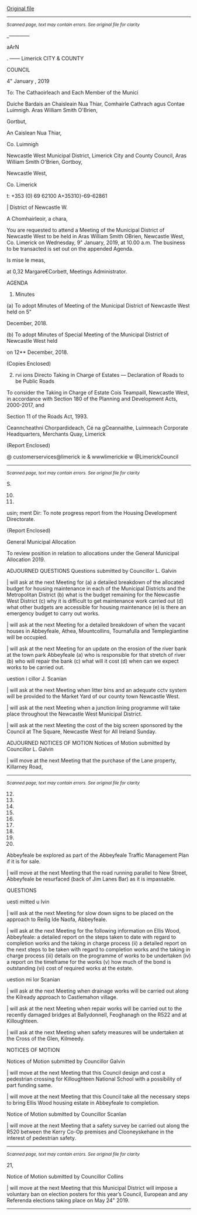 [Original file](https://www.limerick.ie/sites/default/files/media/documents/2019-01/00%202019-01-09%20Agenda.pdf)

---
*<small>Scanned page, text may contain errors. See original file for clarity</small>*  

_————

aArN

. ——
Limerick
CITY & COUNTY

COUNCIL

4" January , 2019

To: The Cathaoirleach and Each Member of the Munici

Duiche Bardais an Chaisleain Nua Thiar,
Comhairle Cathrach agus Contae Luimnigh.
Aras William Smith O'Brien,

Gortbut,

An Caislean Nua Thiar,

Co. Luimnigh

Newcastle West Municipal District,
Limerick City and County Council,
Aras William Smith O'Brien,
Gortboy,

Newcastle West,

Co. Limerick

t: +353 (0) 69 62100
A+35310}-69-62861

| District of Newcastle W.

A Chomhairleoir, a chara,

You are requested to attend a Meeting of the Municipal District of Newcastle West to be held
in Aras William Smith OBrien, Newcastle West, Co. Limerick on Wednesday, 9" January, 2019,
at 10.00 a.m. The business to be transacted is set out on the appended Agenda.

Is mise le meas,

at 0,32
Margare€Corbett,
Meetings Administrator.

AGENDA

1. Minutes

(a) To adopt Minutes of Meeting of the Municipal District of Newcastle West held on 5"

December, 2018.

(b) To adopt Minutes of Special Meeting of the Municipal District of Newcastle West held

on 12** December, 2018.

(Copies Enclosed)

2. rvi ions Directo
Taking in Charge of Estates — Declaration of Roads to be Public Roads

To consider the Taking in Charge of Estate Cois Teampaill, Newcastle West, in
accordance with Section 180 of the Planning and Development Acts, 2000-2017, and

Section 11 of the Roads Act, 1993.

Ceanncheathni Chorpardideach, Cé na gCeannaithe, Luimneach
Corporate Headquarters, Merchants Quay, Limerick

(Report Enclosed)

@ customerservices@limerick ie
& wwwlimerickie
w @LimerickCouncil


---
*<small>Scanned page, text may contain errors. See original file for clarity</small>*  

S.

10.

11.

usin; ment Dir:
To note progress report from the Housing Development Directorate.

{Report Enclosed)

General Municipal Allocation

To review position in relation to allocations under the General Municipal Allocation
2019.

ADJOURNED QUESTIONS
Questions submitted by Councillor L. Galvin

| will ask at the next Meeting for (a) a detailed breakdown of the allocated budget for
housing maintenance in each of the Municipal Districts and the Metropolitan District
(b) what is the budget remaining for the Newcastle West District (c) why it is difficult
to get maintenance work carried out (d) what other budgets are accessible for housing
maintenance (e) is there an emergency budget to carry out works.

| will ask at the next Meeting for a detailed breakdown of when the vacant houses in
Abbeyfeale, Athea, Mountcollins, Tournafulla and Templegiantine will be occupied.

| will ask at the next Meeting for an update on the erosion of the river bank at the
town park Abbeyfeale (a) who is responsible for that stretch of river (b) who will
repair the bank (c) what will it cost (d) when can we expect works to be carried out.

uestion i cillor J. Scanian

| will ask at the next Meeting when litter bins and an adequate cctv system will be
provided to the Market Yard of our county town Newcastle West.

| will ask at the next Meeting when a junction lining programme will take place
throughout the Newcastle West Municipal District.

| will ask at the next Meeting the cost of the big screen sponsored by the Council at
The Square, Newcastle West for All Ireland Sunday.

ADJOURNED NOTICES OF MOTION
Notices of Motion submitted by Councillor L. Galvin

| will move at the next Meeting that the purchase of the Lane property, Killarney Road,


---
*<small>Scanned page, text may contain errors. See original file for clarity</small>*  

12.

13.

14.

15.

16.

17.

18.

19.

20.

Abbeyfeale be explored as part of the Abbeyfeale Traffic Management Plan if it is for
sale.

| will move at the next Meeting that the road running parallel to New Street,
Abbeyfeale be resurfaced (back of Jim Lanes Bar) as it is impassable.

QUESTIONS

uesti mitted u Ivin

| will ask at the next Meeting for slow down signs to be placed on the approach to
Reilig Ide Naofa, Abbeyfeale.

| will ask at the next Meeting for the following information on Ellis Wood, Abbeyfeale:
a detailed report on the steps taken to date with regard to completion works and the
taking in charge process (ii) a detailed report on the next steps to be taken with regard
to completion works and the taking in charge process (iii) details on the programme
of works to be undertaken (iv) a report on the timeframe for the works (v) how much
of the bond is outstanding (vi) cost of required works at the estate.

uestion mi lor Scanian

| will ask at the next Meeting when drainage works will be carried out along the
Kilready approach to Castlemahon village.

| will ask at the next Meeting when repair works will be carried out to the recently
damaged bridges at Ballydonnell, Feoghanagh on the R522 and at Killoughteen.

| will ask at the next Meeting when safety measures will be undertaken at the Cross of
the Glen, Kilmeedy.

NOTICES OF MOTION

Notices of Motion submitted by Councillor Galvin

| will move at the next Meeting that this Council design and cost a pedestrian crossing
for Killoughteen National School with a possibility of part funding same.

| will move at the next Meeting that this Council take all the necessary steps to bring
Ellis Wood housing estate in Abbeyfeale to completion.

Notice of Motion submitted by Councillor Scanlan

| will move at the next Meeting that a safety survey be carried out along the R520
between the Kerry Co-Op premises and Clooneyskehane in the interest of pedestrian
safety.


---
*<small>Scanned page, text may contain errors. See original file for clarity</small>*  

21,

Notice of Motion submitted by Councillor Collins

| will move at the next Meeting that this Municipal District will impose a voluntary ban
on election posters for this year’s Council, European and any Referenda elections
taking place on May 24" 2019.


---
